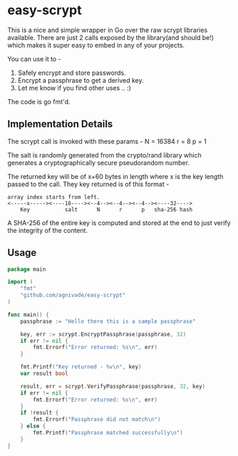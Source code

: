 easy-scrypt
===========

This is a nice and simple wrapper in Go over the raw scrypt libraries available. There are just 2 calls exposed by the library(and should be!) which makes it super easy to embed in any of your projects.

You can use it to -

1. Safely encrypt and store passwords.
2. Encrypt a passphrase to get a derived key.
3. Let me know if you find other uses .. :)

The code is go fmt'd.

Implementation Details
----------------------

The scrypt call is invoked with these params -
N = 16384
r = 8
p = 1

The salt is randomly generated from the crypto/rand library which generates a cryptographically secure pseudorandom number.

The returned key will be of x+60 bytes in length where x is the key length passed to the call. They key returned is of this format -

```
array index starts from left.
<-----x-----><----16----><--4--><--4--><--4--><----32---->
    Key           salt      N      r      p   sha-256 hash
```

A SHA-256 of the entire key is computed and stored at the end to just verify the integrity of the content.

Usage
-----

```go
package main

import (
	"fmt"
	"github.com/agnivade/easy-scrypt"
)

func main() {
	passphrase := "Hello there this is a sample passphrase"

	key, err := scrypt.EncryptPassphrase(passphrase, 32)
	if err != nil {
		fmt.Errorf("Error returned: %s\n", err)
	}

	fmt.Printf("Key returned - %v\n", key)
	var result bool

	result, err = scrypt.VerifyPassphrase(passphrase, 32, key)
	if err != nil {
		fmt.Errorf("Error returned: %s\n", err)
	}
	if !result {
		fmt.Errorf("Passphrase did not match\n")
	} else {
		fmt.Printf("Passphrase matched successfully\n")
	}
}
```
